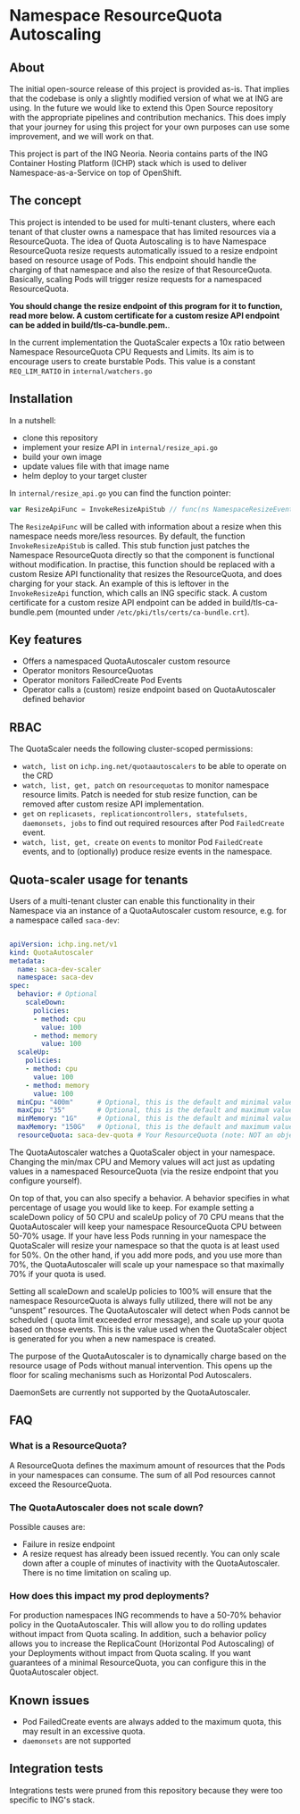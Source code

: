 # Namespace ResourceQuota Autoscaling

## About
The initial open-source release of this project is provided as-is. That implies that the codebase is only a slightly
modified version of what we at ING are using. In the future we would like to extend this Open Source repository with
the appropriate pipelines and contribution mechanics. This does imply that your journey for using this project for your
own purposes can use some improvement, and we will work on that.

This project is part of the ING Neoria. Neoria contains parts of the ING Container Hosting Platform (ICHP) stack
which is used to deliver Namespace-as-a-Service on top of OpenShift.

## The concept

This project is intended to be used for multi-tenant clusters, where each tenant of that cluster owns a namespace that
has limited resources via a ResourceQuota. The idea of Quota Autoscaling is to have Namespace ResourceQuota resize 
requests automatically issued to a resize endpoint based on resource usage of Pods. This endpoint should handle the
charging of that namespace and also the resize of that ResourceQuota. Basically, scaling Pods will trigger resize
requests for a namespaced ResourceQuota.

**You should change the resize endpoint of this program for it to function, read more below. A custom certificate 
for a custom resize API endpoint can be added in build/tls-ca-bundle.pem.**.

In the current implementation the QuotaScaler expects a 10x ratio between Namespace ResourceQuota CPU Requests and Limits.
Its aim is to encourage users to create burstable Pods. This value is a constant `REQ_LIM_RATIO` in `internal/watchers.go`

## Installation
In a nutshell:
- clone this repository
- implement your resize API in `internal/resize_api.go`
- build your own image
- update values file with that image name
- helm deploy to your target cluster

In `internal/resize_api.go` you can find the function pointer:
```go
var ResizeApiFunc = InvokeResizeApiStub // func(ns NamespaceResizeEvent) error
```
The `ResizeApiFunc` will be called with information about a resize when this namespace needs more/less resources.
By default, the function `InvokeResizeApiStub` is called. This stub function just patches the Namespace ResourceQuota
directly so that the component is functional without modification. In practise, this function should be replaced with
a custom Resize API functionality that resizes the ResourceQuota, and does charging for your stack. An example of this
is leftover in the `InvokeResizeApi` function, which calls an ING specific stack. A custom certificate
for a custom resize API endpoint can be added in build/tls-ca-bundle.pem (mounted under `/etc/pki/tls/certs/ca-bundle.crt`).

## Key features
- Offers a namespaced QuotaAutoscaler custom resource
- Operator monitors ResourceQuotas
- Operator monitors FailedCreate Pod Events
- Operator calls a (custom) resize endpoint based on QuotaAutoscaler defined behavior

## RBAC

The QuotaScaler needs the following cluster-scoped permissions:
- `watch, list` on `ichp.ing.net/quotaautoscalers` to be able to operate on the CRD
- `watch, list, get, patch` on `resourcequotas` to monitor namespace resource limits. Patch is needed for stub resize function, can be removed after custom resize API implementation.
- `get` on `replicasets, replicationcontrollers, statefulsets, daemonsets, jobs` to find out required resources after Pod `FailedCreate` event.
- `watch, list, get, create` on `events` to monitor Pod `FailedCreate` events, and to (optionally) produce resize events in the namespace.

## Quota-scaler usage for tenants

Users of a multi-tenant cluster can enable this functionality in their Namespace via an instance of
a QuotaAutoscaler custom resource, e.g. for a namespace called `saca-dev`:

```yaml

apiVersion: ichp.ing.net/v1
kind: QuotaAutoscaler
metadata:
  name: saca-dev-scaler
  namespace: saca-dev
spec:
  behavior: # Optional
    scaleDown:
      policies:
      - method: cpu
        value: 100
      - method: memory
        value: 100
  scaleUp:
    policies:
    - method: cpu
      value: 100
    - method: memory
      value: 100
  minCpu: "400m"      # Optional, this is the default and minimal value
  maxCpu: "35"        # Optional, this is the default and maximum value
  minMemory: "1G"     # Optional, this is the default and minimal value
  maxMemory: "150G"   # Optional, this is the default and maximum value
  resourceQuota: saca-dev-quota # Your ResourceQuota (note: NOT an object quota)
```

The QuotaAutoscaler watches a QuotaScaler object in your namespace.
Changing the min/max CPU and Memory values will act just as updating values
in a namespaced ResourceQuota (via the resize endpoint that you configure yourself).

On top of that, you can also specify a behavior. A behavior specifies in
what percentage of usage you would like to keep. For example setting a
scaleDown policy of 50 CPU and scaleUp policy of 70 CPU means that the
QuotaAutoscaler will keep your namespace ResourceQuota CPU between
50-70% usage. If your have less Pods running in your namespace the
QuotaScaler will resize your namespace so that the quota is at least
used for 50%. On the other hand, if you add more pods, and you use more
than 70%, the QuotaAutoscaler will scale up your namespace so that
maximally 70% if your quota is used.

Setting all scaleDown and scaleUp policies to 100% will ensure that the
namespace ResourceQuota is always fully utilized, there will not be any
“unspent” resources. The QuotaAutoscaler will detect when Pods cannot be
scheduled ( quota limit exceeded error message), and scale up your quota
based on those events. This is the value used when the QuotaScaler
object is generated for you when a new namespace is created.

The purpose of the QuotaAutoscaler is to dynamically charge based on the
resource usage of Pods without manual intervention. This opens up the
floor for scaling mechanisms such as Horizontal Pod Autoscalers.

DaemonSets are currently not supported by the QuotaAutoscaler.

## FAQ

### What is a ResourceQuota?

A ResourceQuota defines the maximum amount of resources that the Pods in
your namespaces can consume. The sum of all Pod resources cannot exceed
the ResourceQuota.

### The QuotaAutoscaler does not scale down?

Possible causes are:

-  Failure in resize endpoint
-  A resize request has already been issued recently. You can
   only scale down after a couple of minutes of inactivity with the QuotaAutoscaler.
   There is no time limitation on scaling up.

### How does this impact my prod deployments?

For production namespaces ING recommends to have a 50-70% behavior
policy in the QuotaAutoscaler. This will allow you to do rolling updates
without impact from Quota scaling. In addition, such a behavior policy
allows you to increase the ReplicaCount (Horizontal Pod Autoscaling) of
your Deployments without impact from Quota scaling. If you want
guarantees of a minimal ResourceQuota, you can configure this in the
QuotaAutoscaler object.


## Known issues

- Pod FailedCreate events are always added to the maximum quota, this may result in an excessive quota.
- `daemonsets` are not supported

## Integration tests

Integrations tests were pruned from this repository because they were too specific to ING's stack.